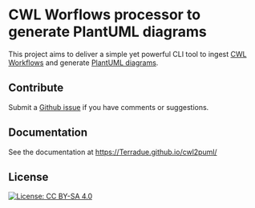 # CWL Worflows processor to generate PlantUML diagrams

This project aims to deliver a simple yet powerful CLI tool to ingest [CWL Workflows](https://www.commonwl.org/) and generate [PlantUML diagrams](https://plantuml.com/).

## Contribute

Submit a [Github issue](https://github.com/Terradue/cwl2puml/issues) if you have comments or suggestions.

## Documentation

See the documentation at https://Terradue.github.io/cwl2puml/

## License

[![License: CC BY-SA 4.0](https://img.shields.io/badge/License-CC_BY--SA_4.0-lightgrey.svg)](https://creativecommons.org/licenses/by-sa/4.0/)
